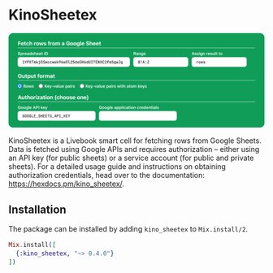 # KinoSheetex

<img style="aspect-ratio:1600/592;" src=".github/images/smart-cell.webp" alt="Smart Cell preview"/>

KinoSheetex is a Livebook smart cell for fetching rows from Google Sheets. Data is fetched using Google APIs and requires authorization – either using an API key (for public sheets) or a service account (for public and private sheets). For a detailed usage guide and instructions on obtaining authorization credentials, head over to the documentation: https://hexdocs.pm/kino_sheetex/.

## Installation

The package can be installed by adding `kino_sheetex` to `Mix.install/2`.

```elixir
Mix.install([
  {:kino_sheetex, "~> 0.4.0"}
])
```
